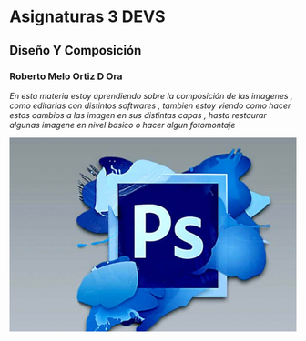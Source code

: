 # Asignaturas 3 DEVS

 ## Diseño Y Composición
 ### Roberto Melo Ortiz D Ora

 _En esta materia estoy aprendiendo sobre la composición de las imagenes , como editarlas con distintos softwares , tambien estoy viendo como hacer estos cambios a las imagen en sus distintas capas , hasta restaurar algunas imagene en nivel basico o hacer algun fotomontaje_ 

  ![Dieño](../assets/dycimagen.png)